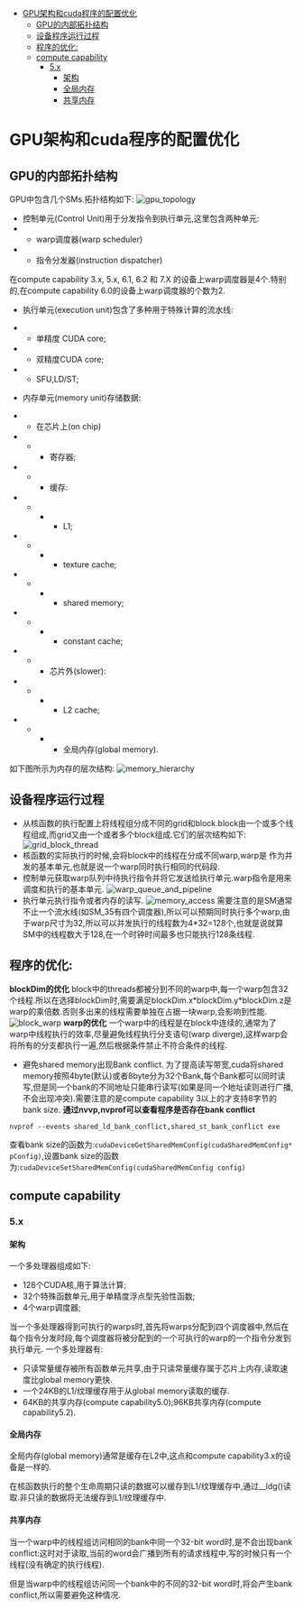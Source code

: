 
<!-- @import "[TOC]" {cmd="toc" depthFrom=1 depthTo=6 orderedList=false} -->

<!-- code_chunk_output -->

- [GPU架构和cuda程序的配置优化](#gpu架构和cuda程序的配置优化)
  - [GPU的内部拓扑结构](#gpu的内部拓扑结构)
  - [设备程序运行过程](#设备程序运行过程)
  - [程序的优化:](#程序的优化)
  - [compute capability](#compute-capability)
    - [5.x](#5x)
      - [架构](#架构)
      - [全局内存](#全局内存)
      - [共享内存](#共享内存)

<!-- /code_chunk_output -->
# GPU架构和cuda程序的配置优化
## GPU的内部拓扑结构
GPU中包含几个SMs.拓扑结构如下:
![gpu_topology](../img/gpu_inside_topology.png)

- 控制单元(Control Unit)用于分发指令到执行单元,这里包含两种单元:
- -  warp调度器(warp scheduler)
- - 指令分发器(instruction dispatcher)

在compute capability 3.x, 5.x, 6.1, 6.2 和 7.X 的设备上warp调度器是4个.特别的,在compute capability 6.0的设备上warp调度器的个数为2.

- 执行单元(execution unit)包含了多种用于特殊计算的流水线:
- - 单精度 CUDA core;
- - 双精度CUDA core;
- - SFU,LD/ST;

- 内存单元(memory unit)存储数据:
- - 在芯片上(on chip)
- - - 寄存器;
- - - 缓存:
- - - - L1;
- - - - texture cache;
- - - - shared memory;
- - - - constant cache;
- - - 芯片外(slower):
- - - - L2 cache;
- - - - 全局内存(global memory).

如下图所示为内存的层次结构:
![memory_hierarchy](../img/memory_hierarchy.png)

## 设备程序运行过程

- 从核函数的执行配置上将线程组分成不同的grid和block.block由一个或多个线程组成,而grid又由一个或者多个block组成.它们的层次结构如下:
![grid_block_thread](../img/grid-block-thread.png)
- 核函数的实际执行的时候,会将block中的线程在分成不同warp,warp是 作为并发的基本单元,也就是说一个warp同时执行相同的代码段.
- 控制单元获取warp队列中待执行指令并将它发送给执行单元.warp指令是用来调度和执行的基本单元.
![warp_queue_and_pipeline](../img/warp_queue_and_pipeline.png)
- 执行单元执行指令或者内存的读写.
![memory_access](../img/memory_access.png)
需要注意的是SM通常不止一个流水线(如SM_35有四个调度器),所以可以预期同时执行多个warp,由于warp尺寸为32,所以可以并发执行的线程数为4*32=128个,也就是说就算SM中的线程数大于128,在一个时钟时间最多也只能执行128条线程.

## 程序的优化:
**blockDim的优化**
block中的threads都被分到不同的warp中,每一个warp包含32个线程.所以在选择blockDim时,需要满足blockDim.x\*blockDim.y*blockDim.z是warp的乘倍数.否则多出来的线程需要单独在占据一块warp,会影响到性能.
![block_warp](../img/block_warp.png)
**warp的优化**
一个warp中的线程是在block中连续的,通常为了warp中线程执行的效率,尽量避免线程执行分支语句(warp diverge),这样warp会将所有的分支都执行一遍,然后根据条件禁止不符合条件的线程.

- 避免shared memory出现Bank conflict.
为了提高读写带宽,cuda将shared memory按照4byte(默认)或者8byte分为32个Bank,每个Bank都可以同时读写,但是同一个bank的不同地址只能串行读写(如果是同一个地址读则进行广播,不会出现冲突).需要注意的是compute capability 3以上的才支持8字节的bank size.
**通过nvvp,nvprof可以查看程序是否存在bank conflict**
```shell
nvprof --events shared_ld_bank_conflict,shared_st_bank_conflict exe
```
查看bank size的函数为:```cudaDeviceGetSharedMemConfig(cudaSharedMemConfig* pConfig)```,设置bank size的函数为:```cudaDeviceSetSharedMemConfig(cudaSharedMemConfig config)```


## compute capability

### 5.x

#### 架构
一个多处理器组成如下:
- 128个CUDA核,用于算法计算;
- 32个特殊函数单元,用于单精度浮点型先验性函数;
- 4个warp调度器;

当一个多处理器得到可执行的warps时,首先将warps分配到四个调度器中,然后在每个指令分发时段,每个调度器将被分配到的一个可执行的warp的一个指令分发到执行单元.
一个多处理器有:
- 只读常量缓存被所有函数单元共享,由于只读常量缓存属于芯片上内存,读取速度比global memory更快.
- 一个24KB的L1/纹理缓存用于从global memory读取的缓存.
- 64KB的共享内存(compute capability5.0);96KB共享内存(compute capability5.2).

#### 全局内存

全局内存(global memory)通常是缓存在L2中,这点和compute capability3.x的设备是一样的.

在核函数执行的整个生命周期只读的数据可以缓存到L1/纹理缓存中,通过__ldg()读取.非只读的数据将无法缓存到L1/纹理缓存中.

#### 共享内存

当一个warp中的线程组访问相同的bank中同一个32-bit word时,是不会出现bank conflict:这时对于读取,当前的word会广播到所有的请求线程中,写的时候只有一个线程(没有确定的执行线程).

但是当warp中的线程组访问同一个bank中的不同的32-bit word时,将会产生bank conflict,所以需要避免这种情况.


